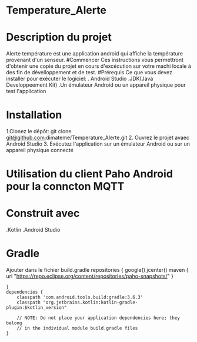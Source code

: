 # Temperature_Alerte
# Description du projet
 Alerte température est une application android qui affiche la température provenant d'un senseur.
#Commencer
Ces instructions vous permettront d'obtenir une copie du projet en cours d'excécution sur votre machi locale à des fin de dévelloppement et de test.
#Prérequis
Ce que vous devez installer pour exécuter le logiciel:
. Android Studio
.JDK(Java Developpeement Kit)
.Un émulateur Android ou un appareil physique pour test l'application

# Installation
1.Clonez le dépôt:
 git clone git@github.com:dimateme/Temperature_Alerte.git
2. Ouvrez le projet avaec Android Studio
3. Exécutez l'application sur un émulateur Android ou sur un appareil physique connecté
# Utilisation du client Paho Android pour la conncton MQTT
# Construit avec
.Kotlin
.Android Studio
# Gradle
Ajouter dans le fichier build.gradle
   repositories {
        google()
        jcenter()
        maven {
            url "https://repo.eclipse.org/content/repositories/paho-snapshots/"
        }
        
    }
    dependencies {
        classpath 'com.android.tools.build:gradle:3.6.3'
        classpath "org.jetbrains.kotlin:kotlin-gradle-plugin:$kotlin_version"

        // NOTE: Do not place your application dependencies here; they belong
        // in the individual module build.gradle files
    }
